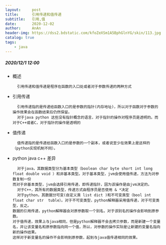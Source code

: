 ```yaml
---
layout:     post
title:      引用传递和值传递
subtitle:   引用,值
date:       2020-12-02
author:     AnAn
header-img: https://dss2.bdstatic.com/kfoZeXSm1A5BphGlnYG/skin/113.jpg
catalog: true
tags:
    - java
---
```


##### 2020/12/1 12:00

- 概述

        引用传递和值传递是程序在函数的入口处或者对于参数传递的两种方式
- 引用传递

        引用传递指的是传递给函数入口的是参数的指针(内存地址)，所以对于函数对于参数的操作效果会在函数结束后仍然保留。
        对于java python 这些没有指针概念的语言，对于指针的操作对程序员是透明的。而对于C++或者C，对于指针的操作是透明的  
- 值传递

        值传递指的是传递给函数入口的是参数的一个副本，或者说至少在效果上是这样的（python实现机制不同）。
- python java c++ 差异

        对于java，其数据类型分为基本类型（boolean char byte short int long float double void ）和非基本类型。对于基本类型，jvm会使用值传递，方法为对参数复制一份
      而对于非基本类型，jvm会选择引用传递，即传递指针，因为该操作是由jvm决定的。
        对于C++，其所有的数据类型，传递方式由程序员是否使用 & *决定
        对于python，其数据分可变(自定义类 list dict )和不可变类型（bool int float char str  tuble）。对于不可变类型，python解释器采用值传递，对于可变类型，反之。
      数据的引用传递，python解释器会对原参数取一个别名，对于该别名的操作会影响到原参数。
      对于值传递，效果上与java相同，但是python解释器不会去拷贝参数，而是新建一个变量名，并让该变量名和原参数指向同一个值，所以，对参数的操作实际是让新建的变量名指向新的操作结果。
      这样对于新变量名的操作不会影响到原参数，起到与java值传递相同的效果。     
